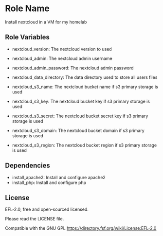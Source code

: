 Role Name
=========

Install nextcloud in a VM for my homelab

Role Variables
--------------

- nextcloud_version: The nextcloud version to used
- nextcloud_admin: The nextcloud admin username
- nextcloud_admin_password: The nextcloud admin password
- nextcloud_data_directory: The data directory used to store all users files

- nextcloud_s3_name: The nextcloud bucket name if s3 primary storage is used
- nextcloud_s3_key: The nextcloud bucket key if s3 primary storage is used
- nextcloud_s3_secret: The nextcloud bucket secret key if s3 primary storage is used
- nextcloud_s3_domain: The nextcloud bucket domain if s3 primary storage is used
- nextcloud_s3_region: The nextcloud bucket region if s3 primary storage is used

Dependencies
------------

- install_apache2: Install and configure apache2
- install_php: Install and configure php

License
-------

EFL-2.0, free and open-sourced licensed.

Please read the LICENSE file.

Compatible with the GNU GPL https://directory.fsf.org/wiki/License:EFL-2.0
